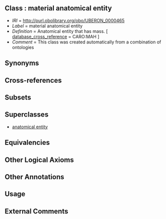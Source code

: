 
## Class : material anatomical entity

 * *IRI* = http://purl.obolibrary.org/obo/UBERON_0000465
 * *Label* = material anatomical entity
 * *Definition* = Anatomical entity that has mass. [ [database_cross_reference](../../ef/oboInOwl#hasDbXref.md) = CARO:MAH ]
 * *Comment* = This class was created automatically from a combination of ontologies

## Synonyms


## Cross-references


## Subsets


## Superclasses

 * [anatomical entity](../../UBERON/62/UBERON_0001062.md)

## Equivalencies


## Other Logical Axioms


## Other Annotations


## Usage


## External Comments

